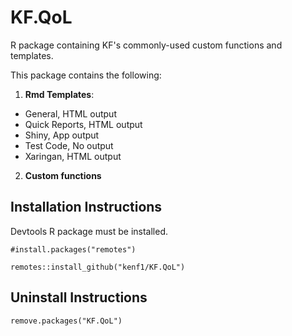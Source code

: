 # KF.QoL

R package containing KF's commonly-used custom functions and templates.

This package contains the following:

1. **Rmd Templates**:
 - General, HTML output
 - Quick Reports, HTML output
 - Shiny, App output
 - Test Code, No output
 - Xaringan, HTML output

2. **Custom functions**

## Installation Instructions

Devtools R package must be installed.

```
#install.packages("remotes")

remotes::install_github("kenf1/KF.QoL")
```

## Uninstall Instructions

`remove.packages("KF.QoL")`
